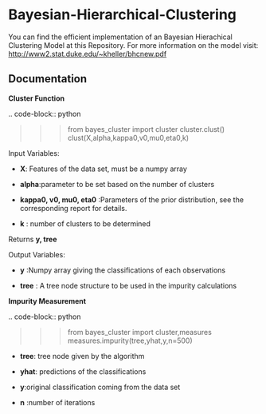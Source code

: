 # Bayesian-Hierarchical-Clustering

You can find the efficient implementation of an Bayesian Hierachical Clustering Model at this Repository. 
For more information on the model visit: http://www2.stat.duke.edu/~kheller/bhcnew.pdf



Documentation
---------------------

**Cluster Function**

.. code-block:: python
>>> from bayes_cluster import cluster
>>> cluster.clust()
>>> clust(X,alpha,kappa0,v0,mu0,eta0,k)
>>>
  


 Input Variables:

- **X**: Features of the data set, must be a numpy array

- **alpha**:parameter to be set based on the number of clusters

- **kappa0, v0, mu0, eta0** :Parameters of the prior distribution, see the corresponding report for details.

- **k** : number of clusters to be determined

Returns **y, tree** 

 Output Variables:
- **y** :Numpy array giving the classifications of each observations

- **tree** : A tree node structure to be used in the impurity calculations


 **Impurity Measurement**
 
.. code-block:: python

  >>> from bayes_cluster import cluster,measures
  >>>measures.impurity(tree,yhat,y,n=500)
  >>>

- **tree**: tree node given by the algorithm

- **yhat**: predictions of the classifications

- **y**:original classification coming from the data set

- **n** :number of iterations

 
